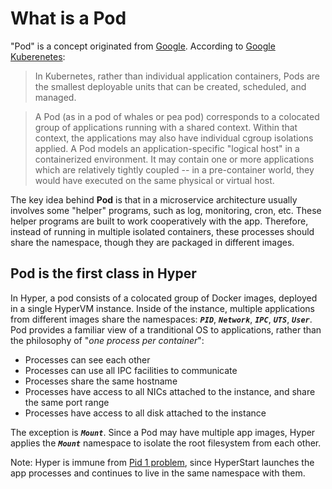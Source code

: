 # What is a Pod

"Pod" is a concept originated from [Google](https://github.com/GoogleCloudPlatform/kubernetes/blob/master/docs/pods.md). According to [Google Kuberenetes](https://github.com/GoogleCloudPlatform/kubernetes/blob/master/docs/pods.md):

> In Kubernetes, rather than individual application containers, Pods are the smallest deployable units that can be created, scheduled, and managed.

> A Pod (as in a pod of whales or pea pod) corresponds to a colocated group of applications running with a shared context. Within that context, the applications may also have individual cgroup isolations applied. A Pod models an application-specific "logical host" in a containerized environment. It may contain one or more applications which are relatively tightly coupled -- in a pre-container world, they would have executed on the same physical or virtual host.

The key idea behind **Pod** is that in a microservice architecture usually involves some "helper" programs, such as log, monitoring, cron, etc. These helper programs are built to work cooperatively with the app. Therefore, instead of running in multiple isolated containers, these processes should share the namespace, though they are packaged in different images.

## Pod is the first class in Hyper

In Hyper, a pod consists of a colocated group of Docker images, deployed in a single HyperVM instance. Inside of the instance, multiple applications from different images share the namespaces: ***`PID`***, ***`Network`***, ***`IPC`***, ***`UTS`***, ***`User`***. Pod provides a familiar view of a tranditional OS to applications, rather than the philosophy of "*one process per container*":

- Processes can see each other
- Processes can use all IPC facilities to communicate
- Processes share the same hostname
- Processes have access to all NICs attached to the instance, and share the same port range
- Processes have access to all disk  attached to the instance

The exception is ***`Mount`***. Since a Pod may have multiple app images, Hyper applies the ***`Mount`*** namespace to isolate the root filesystem from each other.

Note: Hyper is immune from [Pid  1 problem](https://blog.phusion.nl/2015/01/20/docker-and-the-pid-1-zombie-reaping-problem/), since HyperStart launches the app processes and continues to live in the same namespace with them.




